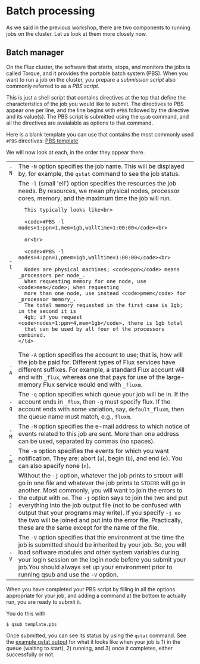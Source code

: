 # Batch processing

As we said in the previous workshop, there are two components to running jobs
on the cluster.  Let us look at them more closely now.

## Batch manager

On the Flux cluster, the software that starts, stops, and monitors the jobs
is called Torque, and it provides the portable batch system (PBS).  When you
want to run a job on the cluster, you prepare a _submission script_ also
commonly referred to as a _PBS script_.

This is just a shell script that contains directives at the top that define
the characteristics of the job you would like to submit.  The directives to
PBS appear one per line, and the line begins with `#PBS` followed by the
directive and its value(s).  The PBS script is submitted using the `qsub`
command, and all the directives are avaialable as options to that command.

Here is a blank template you can use that contains the most commonly used
`#PBS` directives:  [PBS template](./pbs_template.html)

We will now look at each, in the order they appear there.


<table>
  <tr>
    <td><code>-N</code></td>
    <td>The <code>-N</code> option specifies the job name. This will be displayed by,
    for example, the <code>qstat</code> command to see the job status.
    </td>
  </tr>

  <tr>
    <td><code>-l</code></td>
    <td>The <code>-l</code> (small 'ell') option specifies the resources the job
      needs.  By resources, we mean physical nodes, processor cores, memory, and
      the maximum time the job will run.<br>
      
      This typically looks like<br>
      
      <code>#PBS -l nodes=1:ppn=1,mem=1gb,walltime=1:00:00</code><br>
      
      or<br>
      
      <code>#PBS -l nodes=4:ppn=1,pmem=1gb,walltime=1:00:00</code><br>
      
      Nodes are physical machines; <code>ppn</code> means _processors per node_.
      When requesting memory for one node, use <code>mem</code>; when requesting
      more than one node, use instead <code>pmem</code> for _processor memory_.
      The total memory requested in the first case is 1gb; in the second it is
      4gb; if you request <code>nodes=1:ppn=4,mem=1gb</code>, there is 1gb total
      that can be used by all four of the processors combined.
    </td>
  </tr>

  <tr>
    <td><code>-A</code></td>
    <td>The <code>-A</code> option specifies the account to use; that is, how will the
      job be paid for. Different types of Flux services have different suffixes.
      For example, a standard Flux account will end with <code>_flux</code>, whereas one
      that pays for use of the large-memory Flux service would end with
      <code>_fluxm</code>.
  </td>
  </tr>

  <tr>
    <td><code>-q</code></td>
    <td>The <code>-q</code> option specifies which queue your job will be in. If the account
      ends in <code>_flux</code>, then <code>-q</code> must specify flux. If the account ends with some
      variation, say, <code>default_fluxm</code>, then the queue name must match,
      e.g., <code>fluxm</code>.
  </td>
  </tr>


  <tr>
    <td><code>-M</code></td>
    <td>The <code>-M</code> option specifies the e-mail address to which notice of events
      related to this job are sent. More than one address can be used, separated
      by commas (no spaces).
  </td>
  </tr>

  <tr>
    <td><code>-m</code></td>
    <td>The <code>-m</code> option specifies the events for which you want notification.
      They are: abort (<code>a</code>), begin (<code>b</code>), and end (<code>e</code>).  You can also specify
      none (<code>n</code>).
  </td>
  </tr>


  <tr>
    <td><code>-j</code></td>
    <td>Without the <code>-j</code> option, whatever the job prints to <code>STDOUT</code>
      will go in one file and whatever the job prints to <code>STDERR</code> will go in
      another. Most commonly, you will want to join the errors to the output with <code>oe</code>.
      The <code>-j</code> option says to join the two and put everything into the job
      output file (not to be confused with output that your programs may write).
      If you specify <code>-j eo</code> the two will be joined and put into the
      error file. Practically, these are the same except for the name of the
      file.
  </td>
  </tr>

  <tr>
    <td><code>-V</code></td>
    <td>The <code>-V</code> option specifies that the environment at the time the job is
      submitted should be inherited by your job. So, you will load software
      modules and other system variables during your login session on the
      login node before you submit your job.You should always set up your
      environment prior to running qsub and use the <code>-V</code> option.
  </td>
  </tr>
</table>

When you have completed your PBS script by filling in all the options appropriate for
your job, and adding a command at the bottom to actually run, you are ready to submit it.

You do this with

```
$ qsub template.pbs
```

Once submitted, you can see its status by using the `qstat` command.  See the
[example qstat output](http://cscar.research.umich.edu/wp-content/uploads/sites/5/2016/04/hpc101_qstat.pdf) for
what it looks like when your job is 1) in the queue (waiting to start), 2) running,
and 3) once it completes, either successfully or not.

